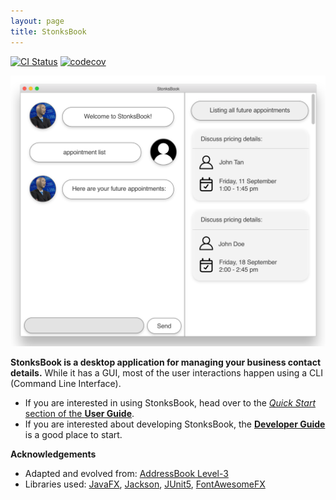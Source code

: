 ```yaml
---
layout: page
title: StonksBook
---
```


[![CI Status](https://github.com/AY2021S1-CS2103T-T11-1/tp/workflows/Java%20CI/badge.svg)](https://github.com/AY2021S1-CS2103T-T11-1/tp/actions)
[![codecov](https://codecov.io/gh/AY2021S1-CS2103T-T11-1/tp/branch/master/graph/badge.svg)](https://codecov.io/gh/AY2021S1-CS2103T-T11-1/tp)

![Ui](images/Ui.png)

**StonksBook is a desktop application for managing your business contact details.** While it has a GUI, most of the user interactions happen using a CLI (Command Line Interface).

* If you are interested in using StonksBook, head over to the [_Quick Start_ section of the **User Guide**](UserGuide.html#quick-start).
* If you are interested about developing StonksBook, the [**Developer Guide**](DeveloperGuide.html) is a good place to start.


**Acknowledgements**

* Adapted and evolved from: [AddressBook Level-3](https://se-education.org/addressbook-level3/)
* Libraries used: [JavaFX](https://openjfx.io/), [Jackson](https://github.com/FasterXML/jackson), [JUnit5](https://github.com/junit-team/junit5), [FontAwesomeFX](https://bitbucket.org/Jerady/fontawesomefx/src/master/)
